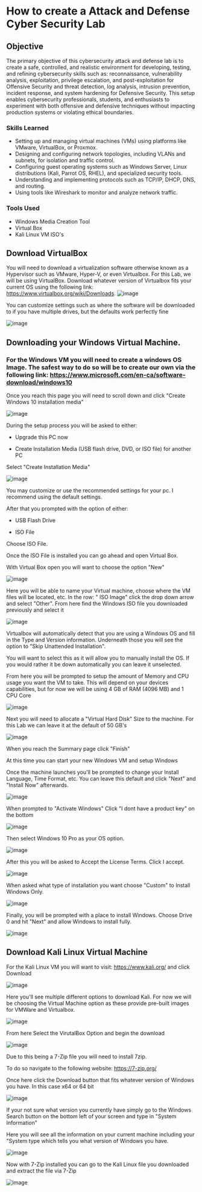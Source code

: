# How to create a Attack and Defense Cyber Security Lab

## Objective

The primary objective of this cybersecurity attack and defense lab is to create a safe, controlled, and realistic environment for developing, testing, and refining cybersecurity skills such as: reconnaissance, vulnerability analysis, exploitation, privilege escalation, and post-exploitation for Offensive Security and threat detection, log analysis, intrusion prevention, incident response, and system hardening for Defensive Security. This setup enables cybersecurity professionals, students, and enthusiasts to experiment with both offensive and defensive techniques without impacting production systems or violating ethical boundaries.

### Skills Learned

- Setting up and managing virtual machines (VMs) using platforms like VMware, VirtualBox, or Proxmox.
- Designing and configuring network topologies, including VLANs and subnets, for isolation and traffic control.
- Configuring guest operating systems such as Windows Server, Linux distributions (Kali, Parrot OS, RHEL), and specialized security tools.
- Understanding and implementing protocols such as TCP/IP, DHCP, DNS, and routing.
- Using tools like Wireshark to monitor and analyze network traffic.

### Tools Used

- Windows Media Creation Tool
- Virtual Box
- Kali Linux VM ISO's


## Download VirtualBox
  
You will need to download a virtualization software otherwise known as a Hypervisor such as VMware, Hyper-V, or even Virtualbox. For this Lab, we will be using VirtualBox. Download whatever version of Virtualbox fits your current OS using the following link: https://www.virtualbox.org/wiki/Downloads.
![image](https://github.com/user-attachments/assets/971d842a-ff91-4a57-9247-3f396de514c0)

You can customize settings such as where the software will be downloaded to if you have multiple drives, but the defaults work perfectly fine

![image](https://github.com/user-attachments/assets/10f9824d-d31e-4063-bc3a-9b09efa89668)


## Downloading your Windows Virtual Machine.
### For the Windows VM you will need to create a windows OS Image. The safest way to do so will be to create our own via the following link: https://www.microsoft.com/en-ca/software-download/windows10

Once you reach this page you will need to scroll down and click "Create Windows 10 installation media"

![image](https://github.com/user-attachments/assets/6e10f8b2-77fc-4f15-aecb-cf7b1f1a499f)

During the setup process you will be asked to either:

 - Upgrade this PC now
 
 - Create Installation Media (USB flash drive, DVD, or ISO file) for another PC

 Select "Create Installation Media"
 
 ![image](https://github.com/user-attachments/assets/ebc89575-64cc-4272-a91e-25463c822fa2)

You may customize or use the recommended settings for your pc. I recommend using the default settings.

After that you prompted with the option of either:

- USB Flash Drive

- ISO File

Choose ISO File.

Once the ISO File is installed you can go ahead and open Virtual Box.

With Virtual Box open you will want to choose the option "New"

![image](https://github.com/user-attachments/assets/ecce861f-b0da-43e6-a128-f8d33a99b0fe)

Here you will be able to name your Virtual machine, choose where the VM files will be located, etc.
In the row: " ISO Image" click the drop down arrow and select "Other". From here find the Windows ISO file you downloaded previously and select it

![image](https://github.com/user-attachments/assets/9f355125-22ba-4646-b0f2-65702af4e05b)

Virtualbox will automatically detect that you are using a Windows OS and fill in the Type and Version information. Underneath those you will see the option to "Skip Unattended Installation".

You will want to select this as it will allow you to manually install the OS. If you would rather it be down automatically you can leave it unselected.

From here you will be prompted to setup the amount of Memory and CPU usage you want the VM to take. This will depend on your devices capabilities, but for now we will be using 4 GB of RAM (4096 MB) and 1 CPU Core

![image](https://github.com/user-attachments/assets/05d528f2-6fa7-401d-9496-2349aab54da4)

Next you will need to allocate a "Virtual Hard Disk" Size to the machine. For this Lab we can leave it at the default of 50 GB's

![image](https://github.com/user-attachments/assets/b4fa79ea-be7a-44d3-b73e-13288dc2175f)

When you reach the Summary page click "Finish"

At this time you can start your new Windows VM and setup Windows

Once the machine launches you'll be prompted to change your Install Language, Time Format, etc. You can leave this default and click "Next" and "Install Now" afterwards.

![image](https://github.com/user-attachments/assets/4c03494a-fb74-4fc4-a8c8-f5ebf1da5a90)

When prompted to "Activate Windows" Click "I dont have a product key" on the bottom

![image](https://github.com/user-attachments/assets/1e48ad8d-6e47-4450-bdbd-8be0f818b707)

Then select Windows 10 Pro as your OS option.

![image](https://github.com/user-attachments/assets/286ba59c-b98e-4839-ac0e-6a3d52f1cbb0)

After this you will be asked to Accept the License Terms. Click I accept.

![image](https://github.com/user-attachments/assets/d4b4cffd-4043-4847-8292-9f1fae308e16)

When asked what type of installation you want choose "Custom" to Install Windows Only.

![image](https://github.com/user-attachments/assets/832af7c0-3cbf-4c8f-90d9-16422d9d49ec)

Finally, you will be prompted with a place to install Windows. Choose Drive 0 and hit "Next" and allow Windows to install fully.

![image](https://github.com/user-attachments/assets/a83019f1-e868-4307-b114-c898e1017db5)

  ## Download Kali Linux Virtual Machine

For the Kali Linux VM you will want to visit: https://www.kali.org/ and click Download

![image](https://github.com/user-attachments/assets/c6c0ad9f-fc39-4660-9ce1-b8583c033d14)

Here you'll see multiple different options to download Kali. For now we will be choosing the Virtual Machine option as these provide pre-built images for VMWare and Virtualbox.

![image](https://github.com/user-attachments/assets/73411058-8392-4e72-ab6a-4693a7a697b7)

From here Select the VirutalBox Option and begin the download

![image](https://github.com/user-attachments/assets/d26ef825-e023-472f-9d29-c82b540edadb)

Due to this being a 7-Zip file you will need to install 7zip.

To do so navigate to the following website: https://7-zip.org/

Once here click the Download button that fits whatever version of Windows you have. In this case x64 or 64 bit

![image](https://github.com/user-attachments/assets/e0c2af1b-3eb6-40da-bb6d-311851a800af)

If your not sure what version you currently have simply go to the Windows Search button on the bottom left of your screen and type in "System Information"

Here you will see all the information on your current machine including your "System type which tells you what version of Windows you have.

![image](https://github.com/user-attachments/assets/240837f9-7a2d-4a36-996b-7ee2b4f9876e)

Now with 7-Zip installed you can go to the Kali Linux file you downloaded and extract the file via 7-Zip

![image](https://github.com/user-attachments/assets/bf7f7bdd-a80b-4751-92dc-fd80c7c714c3)

